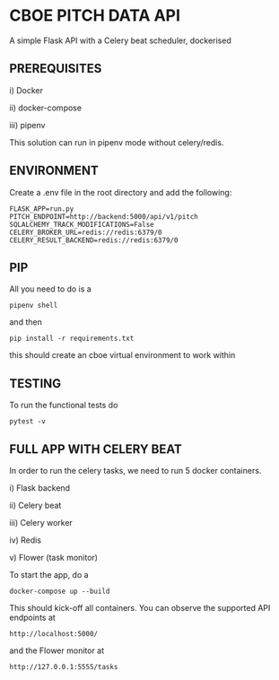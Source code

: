 # CBOE PITCH DATA API
A simple Flask API with a Celery beat scheduler, dockerised


PREREQUISITES
-------------
i) Docker

ii) docker-compose

iii) pipenv

This solution can run in pipenv mode without celery/redis.


ENVIRONMENT
-----------

Create a .env file in the root directory and add the following:

    FLASK_APP=run.py
    PITCH_ENDPOINT=http://backend:5000/api/v1/pitch
    SQLALCHEMY_TRACK_MODIFICATIONS=False
    CELERY_BROKER_URL=redis://redis:6379/0
    CELERY_RESULT_BACKEND=redis://redis:6379/0

PIP
---

All you need to do is a

    pipenv shell

and then

    pip install -r requirements.txt
  
this should create an cboe virtual environment to work within

TESTING
-------

To run the functional tests do

    pytest -v

FULL APP WITH CELERY BEAT
-------------------------

In order to run the celery tasks, we need to run 5 docker containers.

i) Flask backend

ii) Celery beat

iii) Celery worker

iv) Redis

v) Flower (task monitor)

To start the app, do a

    docker-compose up --build
    
This should kick-off all containers. You can observe the supported API endpoints at

    http://localhost:5000/
    
and the Flower monitor at 

    http://127.0.0.1:5555/tasks
    

